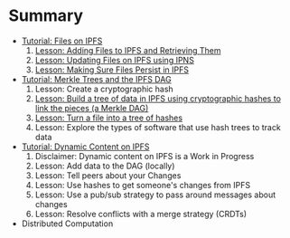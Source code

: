 # Summary

* [Tutorial: Files on IPFS](files-on-ipfs/README.md)
  1. [Lesson: Adding Files to IPFS and Retrieving Them](/files-on-ipfs/lessons/1-add-and-retrieve-files.md)
  2. [Lesson: Updating Files on IPFS using IPNS](/files-on-ipfs/lessons/2-update-files.md)
  3. [Lesson: Making Sure Files Persist in IPFS](/files-on-ipfs/lessons/3-pin-files.md)
* [Tutorial: Merkle Trees and the IPFS DAG](ipfs-dag/README.md)
  1. Lesson: Create a cryptographic hash
  2. [Lesson: Build a tree of data in IPFS using cryptographic hashes to link the pieces (a Merkle DAG)](/ipfs-dag/lessons/blocks-from-scratch.md)
  3. [Lesson: Turn a file into a tree of hashes](/ipfs-dag/lessons/files-as-dags.md)
  4. Lesson: Explore the types of software that use hash trees to track data
* [Tutorial: Dynamic Content on IPFS](/dynamic-content/README.md)
  1. Disclaimer: Dynamic content on IPFS is a Work in Progress
  2. Lesson: Add data to the DAG (locally)
  3. Lesson: Tell peers about your Changes
  4. Lesson: Use hashes to get someone's changes from IPFS
  5. Lesson: Use a pub/sub strategy to pass around messages about changes
  6. Lesson: Resolve conflicts with a merge strategy (CRDTs)
* Distributed Computation
